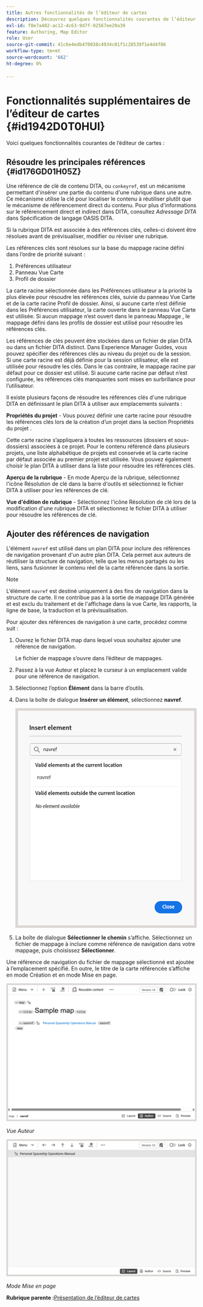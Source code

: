 ```yaml
---
title: Autres fonctionnalités de l’éditeur de cartes
description: Découvrez quelques fonctionnalités courantes de l’éditeur de cartes. Découvrez comment résoudre les références clés dans l’éditeur de cartes.
exl-id: f0e7a402-ac12-4c63-9d7f-92567ee29a39
feature: Authoring, Map Editor
role: User
source-git-commit: 41c6e4edb470038c4934c01f1c28539f1e4d4f86
workflow-type: tm+mt
source-wordcount: '662'
ht-degree: 0%

---
```


# Fonctionnalités supplémentaires de l’éditeur de cartes {#id1942D0T0HUI}

Voici quelques fonctionnalités courantes de l’éditeur de cartes :

## Résoudre les principales références {#id176GD01H05Z}

Une référence de clé de contenu DITA, ou `conkeyref`, est un mécanisme permettant d&#39;insérer une partie du contenu d&#39;une rubrique dans une autre. Ce mécanisme utilise la clé pour localiser le contenu à réutiliser plutôt que le mécanisme de référencement direct du contenu. Pour plus d&#39;informations sur le référencement direct et indirect dans DITA, consultez *Adressage DITA* dans Spécification de langage OASIS DITA.

Si la rubrique DITA est associée à des références clés, celles-ci doivent être résolues avant de prévisualiser, modifier ou réviser une rubrique.

Les références clés sont résolues sur la base du mappage racine défini dans l’ordre de priorité suivant :

1. Préférences utilisateur
1. Panneau Vue Carte
1. Profil de dossier

La carte racine sélectionnée dans les Préférences utilisateur a la priorité la plus élevée pour résoudre les références clés, suivie du panneau Vue Carte et de la carte racine Profil de dossier. Ainsi, si aucune carte n’est définie dans les Préférences utilisateur, la carte ouverte dans le panneau Vue Carte est utilisée. Si aucun mappage n’est ouvert dans le panneau Mappage , le mappage défini dans les profils de dossier est utilisé pour résoudre les références clés.

Les références de clés peuvent être stockées dans un fichier de plan DITA ou dans un fichier DITA distinct. Dans Experience Manager Guides, vous pouvez spécifier des références clés au niveau du projet ou de la session. Si une carte racine est déjà définie pour la session utilisateur, elle est utilisée pour résoudre les clés. Dans le cas contraire, le mappage racine par défaut pour ce dossier est utilisé. Si aucune carte racine par défaut n’est configurée, les références clés manquantes sont mises en surbrillance pour l’utilisateur.

Il existe plusieurs façons de résoudre les références clés d&#39;une rubrique DITA en définissant le plan DITA à utiliser aux emplacements suivants :

**Propriétés du projet** - Vous pouvez définir une carte racine pour résoudre les références clés lors de la création d’un projet dans la section Propriétés du projet .

Cette carte racine s’appliquera à toutes les ressources \(dossiers et sous-dossiers\) associées à ce projet. Pour le contenu référencé dans plusieurs projets, une liste alphabétique de projets est conservée et la carte racine par défaut associée au premier projet est utilisée. Vous pouvez également choisir le plan DITA à utiliser dans la liste pour résoudre les références clés.

**Aperçu de la rubrique** - En mode Aperçu de la rubrique, sélectionnez l&#39;icône Résolution de clé dans la barre d&#39;outils et sélectionnez le fichier DITA à utiliser pour les références de clé.

**Vue d&#39;édition de rubrique** - Sélectionnez l&#39;icône Résolution de clé lors de la modification d&#39;une rubrique DITA et sélectionnez le fichier DITA à utiliser pour résoudre les références de clé.

## Ajouter des références de navigation

L&#39;élément `navref` est utilisé dans un plan DITA pour inclure des références de navigation provenant d&#39;un autre plan DITA. Cela permet aux auteurs de réutiliser la structure de navigation, telle que les menus partagés ou les liens, sans fusionner le contenu réel de la carte référencée dans la sortie.

>[!NOTE]
>
> L’élément `navref` est destiné uniquement à des fins de navigation dans la structure de carte. Il ne contribue pas à la sortie de mappage DITA générée et est exclu du traitement et de l&#39;affichage dans la vue Carte, les rapports, la ligne de base, la traduction et la prévisualisation.

Pour ajouter des références de navigation à une carte, procédez comme suit :

1. Ouvrez le fichier DITA map dans lequel vous souhaitez ajouter une référence de navigation.

   Le fichier de mappage s’ouvre dans l’éditeur de mappages.
1. Passez à la vue Auteur et placez le curseur à un emplacement valide pour une référence de navigation.
1. Sélectionnez l’option **Élément** dans la barre d’outils.
1. Dans la boîte de dialogue **Insérer un élément**, sélectionnez **navref**.

   ![](./images/select-navref-element.png)
1. La boîte de dialogue **Sélectionner le chemin** s’affiche. Sélectionnez un fichier de mappage à inclure comme référence de navigation dans votre mappage, puis choisissez **Sélectionner**.

Une référence de navigation du fichier de mappage sélectionné est ajoutée à l’emplacement spécifié. En outre, le titre de la carte référencée s’affiche en mode Création et en mode Mise en page.

![](./images/navref-added-author-view.png)

*Vue Auteur*

![](./images/navref-added-layout-view.png)

*Mode Mise en page*


**Rubrique parente :**&#x200B;[ Présentation de l’éditeur de cartes](map-editor.md)
